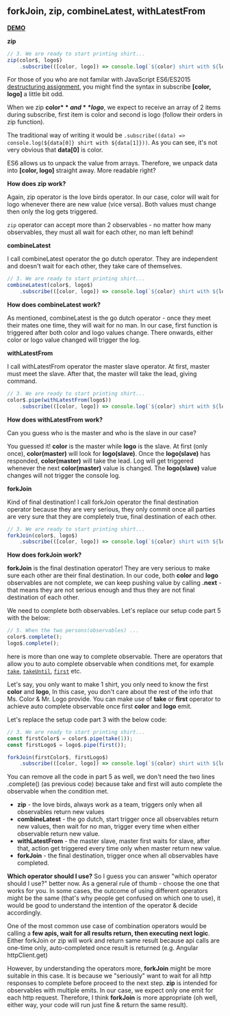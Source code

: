 ## forkJoin, zip, combineLatest, withLatestFrom

[**DEMO**](https://stackblitz.com/edit/scotch-rxjs-combine?file=src/app/app.component.ts)

**zip**

```js
// 3. We are ready to start printing shirt...
zip(color$, logo$)
    .subscribe(([color, logo]) => console.log(`${color} shirt with ${logo}`));
```

For those of you who are not familar with JavaScript ES6/ES2015 [destructuring assignment](https://developer.mozilla.org/en-US/docs/Web/JavaScript/Reference/Operators/Destructuring_assignment), you might find the syntax in subscribe **[color, logo]** a little bit odd.

When we zip **color$** and **logo$**, we expect to receive an array of 2 items during subscribe, first item is color and second is logo (follow their orders in zip function).

The traditional way of writing it would be ```.subscribe((data) => console.log(${data[0]} shirt with ${data[1]}))```. As you can see, it's not very obvious that **data[0]** is color.

ES6 allows us to unpack the value from arrays. Therefore, we unpack data into **[color, logo]** straight away. More readable right?

**How does zip work?**

Again, zip operator is the love birds operator. In our case, color will wait for logo whenever there are new value (vice versa). Both values must change then only the log gets triggered.

```zip``` operator can accept more than 2 observables - no matter how many observables, they must all wait for each other, no man left behind!



**combineLatest**

I call combineLatest operator the go dutch operator. They are independent and doesn't wait for each other, they take care of themselves.

```js
// 3. We are ready to start printing shirt...
combineLatest(color$, logo$)
    .subscribe(([color, logo]) => console.log(`${color} shirt with ${logo}`));
```

**How does combineLatest work?**

As mentioned, combineLatest is the go dutch operator - once they meet their mates one time, they will wait for no man. In our case, first function is triggered after both color and logo values change. There onwards, either color or logo value changed will trigger the log.



**withLatestFrom**

I call withLatestFrom operator the master slave operator. At first, master must meet the slave. After that, the master will take the lead, giving command.

```js
// 3. We are ready to start printing shirt...
color$.pipe(withLatestFrom(logo$))
    .subscribe(([color, logo]) => console.log(`${color} shirt with ${logo}`));
```

**How does withLatestFrom work?**

Can you guess who is the master and who is the slave in our case?

You guessed it! **color** is the master while **logo** is the slave. At first (only once), **color(master)** will look for **logo(slave)**. Once the **logo(slave)** has responded, **color(master)** will take the lead. Log will get triggered whenever the next **color(master)** value is changed. The **logo(slave)** value changes will not trigger the console log.



**forkJoin**

Kind of final destination! I call forkJoin operator the final destination operator because they are very serious, they only commit once all parties are very sure that they are completely true, final destination of each other.

```js
// 3. We are ready to start printing shirt...
forkJoin(color$, logo$)
    .subscribe(([color, logo]) => console.log(`${color} shirt with ${logo}`));
```

**How does forkJoin work?**

**forkJoin** is the final destination operator! They are very serious to make sure each other are their final destination. In our code, both **color** and **logo** observables are not complete, we can keep pushing value by calling **.next** - that means they are not serious enough and thus they are not final destination of each other.

We need to complete both observables. Let's replace our setup code part 5 with the below:

```js
// 5. When the two persons(observables) ...
color$.complete();
logo$.complete();
```

here is more than one way to complete observable. There are operators that allow you to auto complete observable when conditions met, for example [```take```](https://rxjs-dev.firebaseapp.com/api/operators/take), [```takeUntil```](https://rxjs-dev.firebaseapp.com/api/operators/takeUntil), [```first```](https://rxjs-dev.firebaseapp.com/api/operators/first) etc.

Let's say, you only want to make 1 shirt, you only need to know the first **color** and **logo**, In this case, you don't care about the rest of the info that Ms. Color & Mr. Logo provide. You can make use of **take** or **first** operator to achieve auto complete observable once first **color** and **logo** emit.

Let's replace the setup code part 3 with the below code:
```js
// 3. We are ready to start printing shirt...
const firstColor$ = color$.pipe(take(1));
const firstLogo$ = logo$.pipe(first());

forkJoin(firstColor$, firstLogo$)
    .subscribe(([color, logo]) => console.log(`${color} shirt with ${logo}`));
```

You can remove all the code in part 5 as well, we don't need the two lines .complete() (as previous code) because take and first will auto complete the observable when the condition met.

* **zip** - the love birds, always work as a team, triggers only when all observables return new values
* **combineLatest** - the go dutch, start trigger once all observables return new values, then wait for no man, trigger every time when either observable return new value.
* **withLatestFrom** - the master slave, master first waits for slave, after that, action get triggered every time only when master return new value.
* **forkJoin** - the final destination, trigger once when all observables have completed.

**Which operator should I use?**
So I guess you can answer "which operator should I use?" better now. As a general rule of thumb - choose the one that works for you. In some cases, the outcome of using different operators might be the same (that's why people get confused on which one to use), it would be good to understand the intention of the operator & decide accordingly.

One of the most common use case of combination operators would be calling a **few apis, wait for all results return, then executing next logic**. Either forkJoin or zip will work and return same result because api calls are one-time only, auto-completed once result is returned (e.g. Angular httpClient.get)

However, by understanding the operators more, **forkJoin** might be more suitable in this case. It is because we "seriously" want to wait for all http responses to complete before proceed to the next step. **zip** is intended for observables with multiple emits. In our case, we expect only one emit for each http request. Therefore, I think **forkJoin** is more appropriate (oh well, either way, your code will run just fine & return the same result).